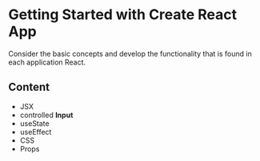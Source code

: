 # Getting Started with Create React App

Consider the basic concepts and develop the functionality that is found in each application React.

## Content

- JSX
- controlled **Input**
- useState
- useEffect
- CSS
- Props


